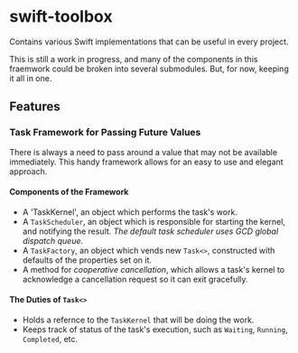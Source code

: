# swift-toolbox
Contains various Swift implementations that can be useful in every project.

This is still a work in progress, and many of the components in this fraemwork could be broken into several submodules.  But, for now, keeping it all in one.

## Features

### Task Framework for Passing Future Values

There is always a need to pass around a value that may not be available immediately. This handy framework allows for an easy to use and elegant approach.

#### Components of the Framework

- A 'TaskKernel', an object which performs the task's work.
- A `TaskScheduler`, an object which is responsible for starting the kernel, and notifying the result. *The default task scheduler uses GCD global dispatch queue.*
- A `TaskFactory`, an object which vends new `Task<>`, constructed with defaults of the properties set on it.
- A method for *cooperative cancellation*, which allows a task's kernel to acknowledge a cancellation request so it can exit gracefully.

#### The Duties of `Task<>`

- Holds a refernce to the `TaskKernel` that will be doing the work.
- Keeps track of status of the task's execution, such as `Waiting`, `Running`, `Completed`, etc.
